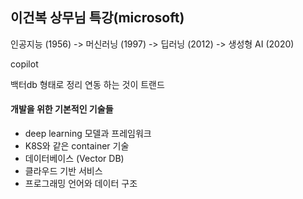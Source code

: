 ## 이건복 상무님 특강(microsoft)

인공지능 (1956) -> 머신러닝 (1997) -> 딥러닝 (2012) -> 생성형 AI (2020)

copilot

백터db 형태로 정리 연동 하는 것이 트랜드


#### 개발을 위한 기본적인 기술들
- deep learning 모델과 프레임워크
- K8S와 같은 container 기술
- 데이터베이스 (Vector DB)
- 클라우드 기반 서비스
- 프로그래밍 언어와 데이터 구조
